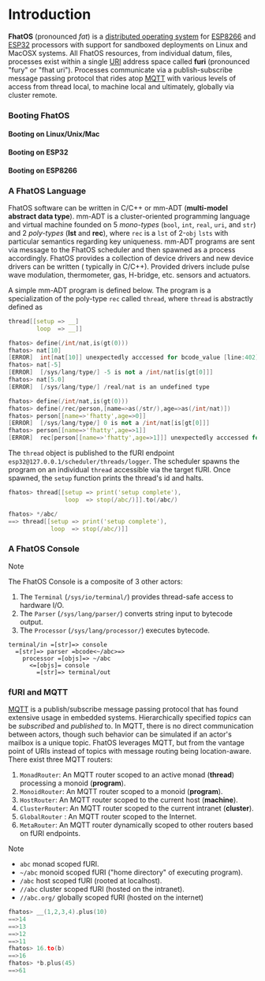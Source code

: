 # Introduction

**FhatOS** (pronounced _fat_) is
a [distributed operating system](https://en.wikipedia.org/wiki/Distributed_operating_system)
for [ESP8266](https://en.wikipedia.org/wiki/ESP8266) and [ESP32](https://en.wikipedia.org/wiki/ESP32) processors with
support for sandboxed deployments on Linux and MacOSX systems. All FhatOS resources, from individual datum, files,
processes exist within a single [URI](https://en.wikipedia.org/wiki/Uniform_Resource_Identifier) address space called
**furi** (pronounced "fury" or "fhat uri"). Processes communicate via a publish-subscribe message passing protocol that
rides atop [MQTT](https://en.wikipedia.org/wiki/MQTT) with various levels of access from thread local, to machine local
and ultimately, globally via cluster remote.

### Booting FhatOS

#### Booting on Linux/Unix/Mac

#### Booting on ESP32

#### Booting on ESP8266

### A FhatOS Language

FhatOS software can be written in C/C++ or mm-ADT (**multi-model abstract data type**). mm-ADT is a cluster-oriented
programming language and virtual machine founded on 5 _mono-types_ (`bool`, `int`, `real`, `uri`, and `str`)
and 2 _poly-types_ (**lst** and **rec**), where `rec` is a `lst` of 2-`obj` `lsts` with particular semantics regarding
key uniqueness. mm-ADT programs are sent via message to the FhatOS scheduler and then spawned
as a process accordingly. FhatOS provides a collection of device drivers and new device drivers can be written (
typically in C/C++). Provided drivers include pulse wave modulation, thermometer, gas, H-bridge, etc. sensors and
actuators.

A simple mm-ADT program is defined below. The program is a specialization of the poly-type `rec` called `thread`,
where `thread` is abstractly defined as

```.cpp
thread[[setup => __]
        loop  => __]]
```

<!-- CODE:BASH:START -->
<!-- ./docs/build/main_runner.out "define(/int/nat,is(gt(0)))" "nat[10]" "nat[-5]" "nat[5.0]" -->
<!-- CODE:END -->
<!-- OUTPUT:START -->
<!-- ⚠️ This content is auto-generated by `markdown-code-runner`. -->
```.cpp
fhatos> define(/int/nat,is(gt(0)))
fhatos> nat[10]
[ERROR]  int[nat[10]] unexpectedly acccessed for bcode_value [line:402]
fhatos> nat[-5]
[ERROR]  [/sys/lang/type/] -5 is not a /int/nat[is[gt[0]]]
fhatos> nat[5.0]
[ERROR]  [/sys/lang/type/] /real/nat is an undefined type
```

<!-- OUTPUT:END -->

<!-- CODE:BASH:START -->
<!-- ./docs/build/main_runner.out "define(/int/nat,is(gt(0)))" "define(/rec/person,[name=>as(/str/),age=>as(/int/nat)])" "person[[name=>'fhatty',age=>0]]" "person[[name=>'fhatty',age=>1]]" -->
<!-- CODE:END -->
<!-- OUTPUT:START -->
<!-- ⚠️ This content is auto-generated by `markdown-code-runner`. -->
```.cpp
fhatos> define(/int/nat,is(gt(0)))
fhatos> define(/rec/person,[name=>as(/str/),age=>as(/int/nat)])
fhatos> person[[name=>'fhatty',age=>0]]
[ERROR]  [/sys/lang/type/] 0 is not a /int/nat[is[gt[0]]]
fhatos> person[[name=>'fhatty',age=>1]]
[ERROR]  rec[person[[name=>'fhatty',age=>1]]] unexpectedly acccessed for bcode_value [line:402]
```

<!-- OUTPUT:END -->


The `thread` object is published to the fURI endpoint `esp32@127.0.0.1/scheduler/threads/logger`. The scheduler spawns
the program on an individual `thread` accessible via the target fURI. Once spawned, the `setup` function prints the
thread's id and halts.

```.cpp
fhatos> thread[[setup => print('setup complete'),
                loop  => stop(/abc/)]].to(/abc/)
```

```.cpp
fhatos> */abc/
==> thread[[setup => print('setup complete'),
            loop  => stop(/abc/)]]
```

### A FhatOS Console

> [!note]
> The FhatOS Console is a composite of 3 other actors:
> 1. The `Terminal` (`/sys/io/terminal/`) provides thread-safe access to hardware I/O.
> 2. The `Parser` (`/sys/lang/parser/`) converts string input to bytecode output.
> 3. The `Processor` (`/sys/lang/processor/`) executes bytecode.

```
terminal/in =[str]=> console 
  =[str]=> parser =bcode<~/abc>=> 
    processor =[objs]=> ~/abc 
      <=[objs]= console 
        =[str]=> terminal/out
```

### fURI and MQTT

[MQTT](https://en.wikipedia.org/wiki/MQTT) is a publish/subscribe message passing protocol that has found extensive
usage in embedded systems. Hierarchically specified _topics_ can be _subscribed_ and _published_ to. In MQTT, there is
no direct communication between actors, though such behavior can be simulated if an actor's mailbox is a unique topic.
FhatOS leverages MQTT, but from the vantage point of URIs instead of topics with message routing being location-aware.
There exist three MQTT routers:

1. `MonadRouter`: An MQTT router scoped to an active monad (**thread**) processing a monoid (**program**).
2. `MonoidRouter`: An MQTT router scoped to a monoid (**program**).
3. `HostRouter`: An MQTT router scoped to the current host (**machine**).
4. `ClusterRouter`: An MQTT router scoped to the current intranet (**cluster**).
5. `GlobalRouter` : An MQTT router scoped to the Internet. 
6. `MetaRouter`: An MQTT router dynamically scoped to other routers based on fURI endpoints.

> [!note]
> * `abc` monad scoped fURI.
> * `~/abc` monoid scoped fURI ("home directory" of executing program).
> * `/abc` host scoped fURI (rooted at localhost).
> * `//abc` cluster scoped fURI (hosted on the intranet).
> * `//abc.org/` globally scoped fURI (hosted on the internet)

<!-- CODE:BASH:START -->
<!-- ./docs/build/main_runner.out "__(1,2,3,4).plus(10)" "16.to(b)" "*b.plus(45)" -->
<!-- CODE:END -->
<!-- OUTPUT:START -->
<!-- ⚠️ This content is auto-generated by `markdown-code-runner`. -->
```.cpp
fhatos> __(1,2,3,4).plus(10)
==>14
==>13
==>12
==>11
fhatos> 16.to(b)
==>16
fhatos> *b.plus(45)
==>61
```

<!-- OUTPUT:END -->
